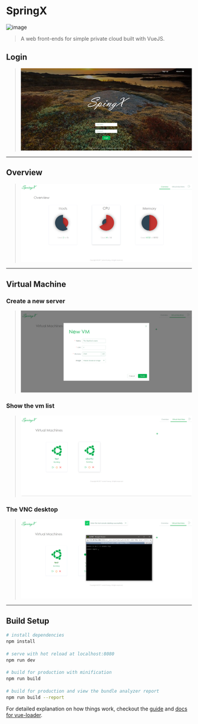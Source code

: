 # SpringX
![image](https://travis-ci.org/Alecyrus/SpringX.svg?branch=master)


> A web front-ends for simple private cloud built with VueJS.



## Login
>![Login](https://github.com/Alecyrus/SpringX/blob/master/screenshots/login.png?raw=true)
---

## Overview
>![Overview](https://github.com/Alecyrus/SpringX/blob/master/screenshots/overview.png?raw=true)
---

## Virtual Machine
### Create a new server
>![New VM](https://github.com/Alecyrus/SpringX/blob/master/screenshots/new_vm.png?raw=true)

### Show the vm list
>![VM List](https://github.com/Alecyrus/SpringX/blob/master/screenshots/vm_list.png?raw=true)

### The VNC desktop
>![VNC](https://github.com/Alecyrus/SpringX/blob/master/screenshots/vnc.png?raw=true)
---
## Build Setup

``` bash
# install dependencies
npm install

# serve with hot reload at localhost:8080
npm run dev

# build for production with minification
npm run build

# build for production and view the bundle analyzer report
npm run build --report
```

For detailed explanation on how things work, checkout the [guide](http://vuejs-templates.github.io/webpack/) and [docs for vue-loader](http://vuejs.github.io/vue-loader).
